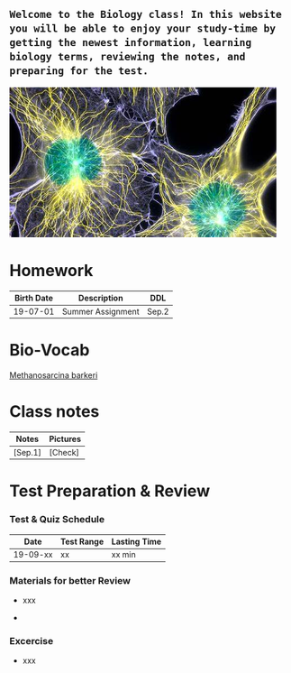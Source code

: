 ``Welcome to the Biology class! In this website you will be able to enjoy your study-time by getting the newest information, learning biology terms, reviewing the notes, and preparing for the test. ``
-
![Image](https://github.com/Jasonli08/Biology/raw/master/th.jpg)

# Homework

|Birth Date|Description|DDL|
|-|-|-|
|19-07-01|Summer Assignment|Sep.2|

# Bio-Vocab
[Methanosarcina barkeri](https://microbewiki.kenyon.edu/index.php/Methanosarcina_barkeri)

# Class notes

|Notes|Pictures|
|--|--|
| [Sep.1] | [Check] |

# Test Preparation & Review

### Test & Quiz Schedule

|Date|Test Range|Lasting Time|
|-|-|-|
|19-09-xx|xx|xx min|

### Materials for better Review
* xxx
-
### Excercise
* xxx
